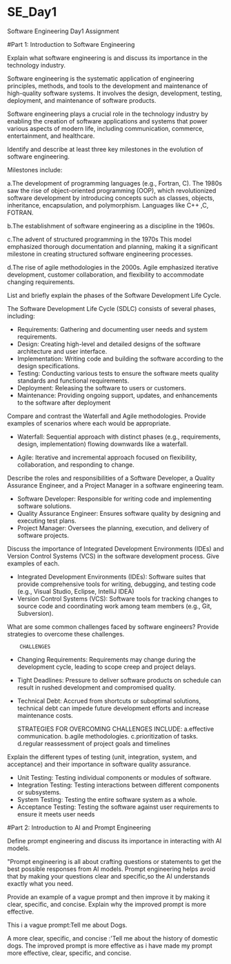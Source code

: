 # SE_Day1
Software Engineering Day1 Assignment

#Part 1: Introduction to Software Engineering

Explain what software engineering is and discuss its importance in the technology industry.

 Software engineering is the systematic application of engineering principles, methods, and tools to the development and maintenance of high-quality software systems. 
 It involves the design, development, testing, deployment, and maintenance of software products.

 Software engineering plays a crucial role in the technology industry by enabling the creation of software applications and systems that power various aspects of modern life, including communication, commerce, entertainment, and healthcare.


Identify and describe at least three key milestones in the evolution of software engineering.

Milestones include:

a.The development of programming languages (e.g., Fortran, C).
The 1980s saw the rise of object-oriented programming (OOP), which revolutionized software development by introducing concepts such as classes, objects, inheritance, encapsulation, and polymorphism. Languages like C++ ,C, FOTRAN.

b.The establishment of software engineering as a discipline in the 1960s.

c.The advent of structured programming in the 1970s
This model emphasized thorough documentation and planning, making it a significant milestone in creating structured software engineering processes.

d.The rise of agile methodologies in the 2000s.
Agile emphasized iterative development, customer collaboration, and flexibility to accommodate changing requirements.

List and briefly explain the phases of the Software Development Life Cycle.

The Software Development Life Cycle (SDLC) consists of several phases, including:
  - Requirements: Gathering and documenting user needs and system requirements.
  - Design: Creating high-level and detailed designs of the software architecture and user interface.
  - Implementation: Writing code and building the software according to the design specifications.
  - Testing: Conducting various tests to ensure the software meets quality standards and functional requirements.
  - Deployment: Releasing the software to users or customers.
  - Maintenance: Providing ongoing support, updates, and enhancements to the software after deployment

Compare and contrast the Waterfall and Agile methodologies. Provide examples of scenarios where each would be appropriate.

 - Waterfall: Sequential approach with distinct phases (e.g., requirements, design, implementation) flowing downwards like a waterfall.

  - Agile: Iterative and incremental approach focused on flexibility, collaboration, and responding to change.

Describe the roles and responsibilities of a Software Developer, a Quality Assurance Engineer, and a Project Manager in a software engineering team.

  - Software Developer: Responsible for writing code and implementing software solutions.
  - Quality Assurance Engineer: Ensures software quality by designing and executing test plans.
  - Project Manager: Oversees the planning, execution, and delivery of software projects.

Discuss the importance of Integrated Development Environments (IDEs) and Version Control Systems (VCS) in the software development process. Give examples of each.

- Integrated Development Environments (IDEs): Software suites that provide comprehensive tools for writing, debugging, and testing code (e.g., Visual Studio, Eclipse, IntelliJ IDEA)
- Version Control Systems (VCS): Software tools for tracking changes to source code and coordinating work among team members (e.g., Git, Subversion).

What are some common challenges faced by software engineers? Provide strategies to overcome these challenges.

        CHALLENGES
  - Changing Requirements: Requirements may change during the development cycle, leading to scope creep and project delays.
  - Tight Deadlines: Pressure to deliver software products on schedule can result in rushed development and compromised quality.
  - Technical Debt: Accrued from shortcuts or suboptimal solutions, technical debt can impede future development efforts and increase maintenance costs.

      STRATEGIES FOR OVERCOMING CHALLENGES INCLUDE:
a.effective communication.
b.agile methodologies.
c.prioritization of tasks.
d.regular reassessment of project goals and timelines

Explain the different types of testing (unit, integration, system, and acceptance) and their importance in software quality assurance.

  - Unit Testing: Testing individual components or modules of software.
  - Integration Testing: Testing interactions between different components or subsystems.
  - System Testing: Testing the entire software system as a whole.
  - Acceptance Testing: Testing the software against user requirements to ensure it meets user needs

#Part 2: Introduction to AI and Prompt Engineering


Define prompt engineering and discuss its importance in interacting with AI models.

"Prompt engineering is all about crafting questions or statements to get the best possible responses from AI models.
Prompt engineering helps avoid that by making your questions clear and specific,so the AI understands exactly what you need.

Provide an example of a vague prompt and then improve it by making it clear, specific, and concise. Explain why the improved prompt is more effective.

  This i a vague prompt:Tell me about Dogs.
  
  A more clear, specific, and concise :'Tell me about the history of domestic dogs.
  The improved prompt is more effective as i have made my prompt more effective, clear, specific, and concise.
